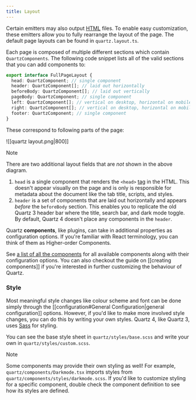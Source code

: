 ```yaml
---
title: Layout
---
```


Certain emitters may also output [HTML](https://developer.mozilla.org/en-US/docs/Web/HTML) files. To enable easy customization, these emitters allow you to fully rearrange the layout of the page. The default page layouts can be found in `quartz.layout.ts`.

Each page is composed of multiple different sections which contain `QuartzComponents`. The following code snippet lists all of the valid sections that you can add components to:

```typescript title="quartz/cfg.ts"
export interface FullPageLayout {
  head: QuartzComponent; // single component
  header: QuartzComponent[]; // laid out horizontally
  beforeBody: QuartzComponent[]; // laid out vertically
  pageBody: QuartzComponent; // single component
  left: QuartzComponent[]; // vertical on desktop, horizontal on mobile
  right: QuartzComponent[]; // vertical on desktop, horizontal on mobile
  footer: QuartzComponent; // single component
}
```

These correspond to following parts of the page:

![[quartz layout.png|800]]

> [!note]
> There are two additional layout fields that are _not_ shown in the above diagram.
>
> 1. `head` is a single component that renders the `<head>` [tag](https://developer.mozilla.org/en-US/docs/Web/HTML/Element/head) in the HTML. This doesn't appear visually on the page and is only is responsible for metadata about the document like the tab title, scripts, and styles.
> 2. `header` is a set of components that are laid out horizontally and appears _before_ the `beforeBody` section. This enables you to replicate the old Quartz 3 header bar where the title, search bar, and dark mode toggle. By default, Quartz 4 doesn't place any components in the `header`.

Quartz **components**, like plugins, can take in additional properties as configuration options. If you're familiar with React terminology, you can think of them as Higher-order Components.

See [a list of all the components](component.md) for all available components along with their configuration options. You can also checkout the guide on [[creating components]] if you're interested in further customizing the behaviour of Quartz.

### Style

Most meaningful style changes like colour scheme and font can be done simply through the [[configuration#General Configuration|general configuration]] options. However, if you'd like to make more involved style changes, you can do this by writing your own styles. Quartz 4, like Quartz 3, uses [Sass](https://sass-lang.com/guide/) for styling.

You can see the base style sheet in `quartz/styles/base.scss` and write your own in `quartz/styles/custom.scss`.

> [!note]
> Some components may provide their own styling as well! For example, `quartz/components/Darkmode.tsx` imports styles from `quartz/components/styles/darkmode.scss`. If you'd like to customize styling for a specific component, double check the component definition to see how its styles are defined.

